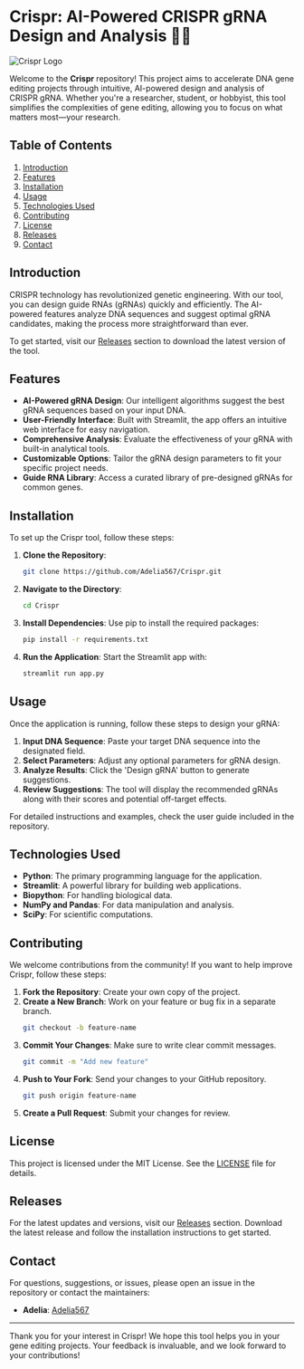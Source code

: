 # Crispr: AI-Powered CRISPR gRNA Design and Analysis 🌱🧬

![Crispr Logo](https://via.placeholder.com/150)

Welcome to the **Crispr** repository! This project aims to accelerate DNA gene editing projects through intuitive, AI-powered design and analysis of CRISPR gRNA. Whether you're a researcher, student, or hobbyist, this tool simplifies the complexities of gene editing, allowing you to focus on what matters most—your research.

## Table of Contents

1. [Introduction](#introduction)
2. [Features](#features)
3. [Installation](#installation)
4. [Usage](#usage)
5. [Technologies Used](#technologies-used)
6. [Contributing](#contributing)
7. [License](#license)
8. [Releases](#releases)
9. [Contact](#contact)

## Introduction

CRISPR technology has revolutionized genetic engineering. With our tool, you can design guide RNAs (gRNAs) quickly and efficiently. The AI-powered features analyze DNA sequences and suggest optimal gRNA candidates, making the process more straightforward than ever. 

To get started, visit our [Releases](https://github.com/Adelia567/Crispr/releases) section to download the latest version of the tool.

## Features

- **AI-Powered gRNA Design**: Our intelligent algorithms suggest the best gRNA sequences based on your input DNA.
- **User-Friendly Interface**: Built with Streamlit, the app offers an intuitive web interface for easy navigation.
- **Comprehensive Analysis**: Evaluate the effectiveness of your gRNA with built-in analytical tools.
- **Customizable Options**: Tailor the gRNA design parameters to fit your specific project needs.
- **Guide RNA Library**: Access a curated library of pre-designed gRNAs for common genes.

## Installation

To set up the Crispr tool, follow these steps:

1. **Clone the Repository**:
   ```bash
   git clone https://github.com/Adelia567/Crispr.git
   ```

2. **Navigate to the Directory**:
   ```bash
   cd Crispr
   ```

3. **Install Dependencies**:
   Use pip to install the required packages:
   ```bash
   pip install -r requirements.txt
   ```

4. **Run the Application**:
   Start the Streamlit app with:
   ```bash
   streamlit run app.py
   ```

## Usage

Once the application is running, follow these steps to design your gRNA:

1. **Input DNA Sequence**: Paste your target DNA sequence into the designated field.
2. **Select Parameters**: Adjust any optional parameters for gRNA design.
3. **Analyze Results**: Click the 'Design gRNA' button to generate suggestions.
4. **Review Suggestions**: The tool will display the recommended gRNAs along with their scores and potential off-target effects.

For detailed instructions and examples, check the user guide included in the repository.

## Technologies Used

- **Python**: The primary programming language for the application.
- **Streamlit**: A powerful library for building web applications.
- **Biopython**: For handling biological data.
- **NumPy and Pandas**: For data manipulation and analysis.
- **SciPy**: For scientific computations.

## Contributing

We welcome contributions from the community! If you want to help improve Crispr, follow these steps:

1. **Fork the Repository**: Create your own copy of the project.
2. **Create a New Branch**: Work on your feature or bug fix in a separate branch.
   ```bash
   git checkout -b feature-name
   ```
3. **Commit Your Changes**: Make sure to write clear commit messages.
   ```bash
   git commit -m "Add new feature"
   ```
4. **Push to Your Fork**: Send your changes to your GitHub repository.
   ```bash
   git push origin feature-name
   ```
5. **Create a Pull Request**: Submit your changes for review.

## License

This project is licensed under the MIT License. See the [LICENSE](LICENSE) file for details.

## Releases

For the latest updates and versions, visit our [Releases](https://github.com/Adelia567/Crispr/releases) section. Download the latest release and follow the installation instructions to get started.

## Contact

For questions, suggestions, or issues, please open an issue in the repository or contact the maintainers:

- **Adelia**: [Adelia567](https://github.com/Adelia567)

---

Thank you for your interest in Crispr! We hope this tool helps you in your gene editing projects. Your feedback is invaluable, and we look forward to your contributions!